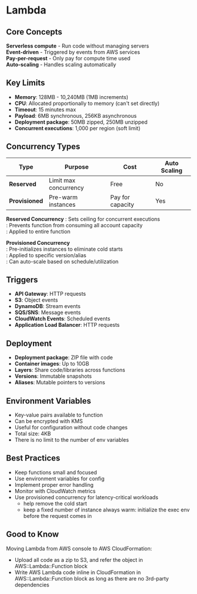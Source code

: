 # Lambda

## Core Concepts

**Serverless compute** - Run code without managing servers  
**Event-driven** - Triggered by events from AWS services  
**Pay-per-request** - Only pay for compute time used  
**Auto-scaling** - Handles scaling automatically

## Key Limits

- **Memory**: 128MB - 10,240MB (1MB increments)
- **CPU**: Allocated proportionally to memory (can't set directly)
- **Timeout**: 15 minutes max
- **Payload**: 6MB synchronous, 256KB asynchronous
- **Deployment package**: 50MB zipped, 250MB unzipped
- **Concurrent executions**: 1,000 per region (soft limit)

## Concurrency Types

| Type            | Purpose               | Cost             | Auto Scaling |
| --------------- | --------------------- | ---------------- | ------------ |
| **Reserved**    | Limit max concurrency | Free             | No           |
| **Provisioned** | Pre-warm instances    | Pay for capacity | Yes          |

**Reserved Concurrency**
: Sets ceiling for concurrent executions  
: Prevents function from consuming all account capacity  
: Applied to entire function

**Provisioned Concurrency**  
: Pre-initializes instances to eliminate cold starts  
: Applied to specific version/alias  
: Can auto-scale based on schedule/utilization

## Triggers

- **API Gateway**: HTTP requests
- **S3**: Object events
- **DynamoDB**: Stream events
- **SQS/SNS**: Message events
- **CloudWatch Events**: Scheduled events
- **Application Load Balancer**: HTTP requests

## Deployment

- **Deployment package**: ZIP file with code
- **Container images**: Up to 10GB
- **Layers**: Share code/libraries across functions
- **Versions**: Immutable snapshots
- **Aliases**: Mutable pointers to versions

## Environment Variables

- Key-value pairs available to function
- Can be encrypted with KMS
- Useful for configuration without code changes
- Total size: 4KB
- There is no limit to the number of env variables

## Best Practices

- Keep functions small and focused
- Use environment variables for config
- Implement proper error handling
- Monitor with CloudWatch metrics
- Use provisioned concurrency for latency-critical workloads
    - help remove the cold start 
    - keep a fixed number of instance always warm: initialize the exec env before the request comes in

## Good to Know
Moving Lambda from AWS console to AWS CloudFormation:

- Upload all code as a zip to S3, and refer the object in AWS::Lambda::Function block
- Write AWS Lambda code inline in CloudFormation in AWS::Lambda::Function block as long as there are no 3rd-party dependencies
